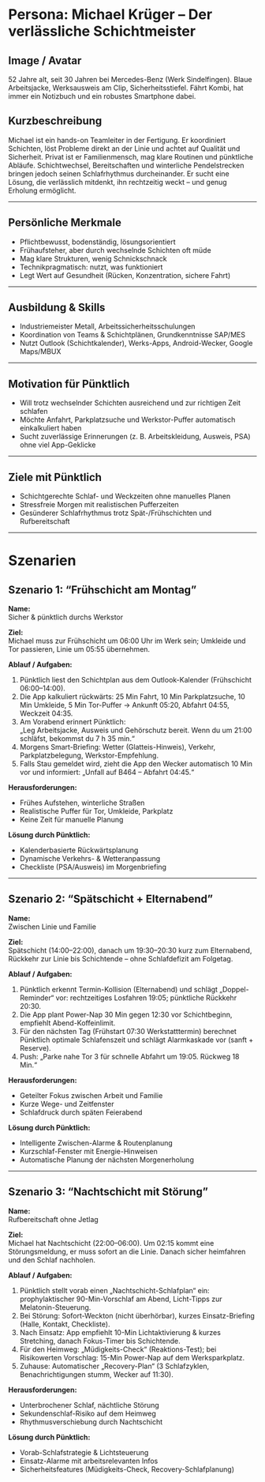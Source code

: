 #  Persona: Michael Krüger – Der verlässliche Schichtmeister

## Image / Avatar
52 Jahre alt, seit 30 Jahren bei Mercedes-Benz (Werk Sindelfingen). Blaue Arbeitsjacke, Werksausweis am Clip, Sicherheitsstiefel. Fährt Kombi, hat immer ein Notizbuch und ein robustes Smartphone dabei.

## Kurzbeschreibung
Michael ist ein hands-on Teamleiter in der Fertigung. Er koordiniert Schichten, löst Probleme direkt an der Linie und achtet auf Qualität und Sicherheit. Privat ist er Familienmensch, mag klare Routinen und pünktliche Abläufe. Schichtwechsel, Bereitschaften und winterliche Pendelstrecken bringen jedoch seinen Schlafrhythmus durcheinander. Er sucht eine Lösung, die verlässlich mitdenkt, ihn rechtzeitig weckt – und genug Erholung ermöglicht.

---

##  Persönliche Merkmale
- Pflichtbewusst, bodenständig, lösungsorientiert  
- Frühaufsteher, aber durch wechselnde Schichten oft müde  
- Mag klare Strukturen, wenig Schnickschnack  
- Technikpragmatisch: nutzt, was funktioniert  
- Legt Wert auf Gesundheit (Rücken, Konzentration, sichere Fahrt)

---

##  Ausbildung & Skills
- Industriemeister Metall, Arbeitssicherheitsschulungen  
- Koordination von Teams & Schichtplänen, Grundkenntnisse SAP/MES  
- Nutzt Outlook (Schichtkalender), Werks-Apps, Android-Wecker, Google Maps/MBUX

---

##  Motivation für Pünktlich
- Will trotz wechselnder Schichten ausreichend und zur richtigen Zeit schlafen  
- Möchte Anfahrt, Parkplatzsuche und Werkstor-Puffer automatisch einkalkuliert haben  
- Sucht zuverlässige Erinnerungen (z. B. Arbeitskleidung, Ausweis, PSA) ohne viel App-Geklicke

---

##  Ziele mit Pünktlich
- Schichtgerechte Schlaf- und Weckzeiten ohne manuelles Planen  
- Stressfreie Morgen mit realistischen Pufferzeiten  
- Gesünderer Schlafrhythmus trotz Spät-/Frühschichten und Rufbereitschaft

---

# Szenarien

##  Szenario 1: “Frühschicht am Montag”
**Name:**  
Sicher & pünktlich durchs Werkstor

**Ziel:**  
Michael muss zur Frühschicht um 06:00 Uhr im Werk sein; Umkleide und Tor passieren, Linie um 05:55 übernehmen.

**Ablauf / Aufgaben:**
1. Pünktlich liest den Schichtplan aus dem Outlook-Kalender (Frühschicht 06:00–14:00).  
2. Die App kalkuliert rückwärts: 25 Min Fahrt, 10 Min Parkplatzsuche, 10 Min Umkleide, 5 Min Tor-Puffer → Ankunft 05:20, Abfahrt 04:55, Weckzeit 04:35.  
3. Am Vorabend erinnert Pünktlich:  
   „Leg Arbeitsjacke, Ausweis und Gehörschutz bereit. Wenn du um 21:00 schläfst, bekommst du 7 h 35 min.“  
4. Morgens Smart-Briefing: Wetter (Glatteis-Hinweis), Verkehr, Parkplatzbelegung, Werkstor-Empfehlung.  
5. Falls Stau gemeldet wird, zieht die App den Wecker automatisch 10 Min vor und informiert: „Unfall auf B464 – Abfahrt 04:45.“

**Herausforderungen:**
- Frühes Aufstehen, winterliche Straßen  
- Realistische Puffer für Tor, Umkleide, Parkplatz  
- Keine Zeit für manuelle Planung

**Lösung durch Pünktlich:**
- Kalenderbasierte Rückwärtsplanung  
- Dynamische Verkehrs- & Wetteranpassung  
- Checkliste (PSA/Ausweis) im Morgenbriefing

---

##  Szenario 2: “Spätschicht + Elternabend”
**Name:**  
Zwischen Linie und Familie

**Ziel:**  
Spätschicht (14:00–22:00), danach um 19:30–20:30 kurz zum Elternabend, Rückkehr zur Linie bis Schichtende – ohne Schlafdefizit am Folgetag.

**Ablauf / Aufgaben:**
1. Pünktlich erkennt Termin-Kollision (Elternabend) und schlägt „Doppel-Reminder“ vor: rechtzeitiges Losfahren 19:05; pünktliche Rückkehr 20:30.  
2. Die App plant Power-Nap 30 Min gegen 12:30 vor Schichtbeginn, empfiehlt Abend-Koffeinlimit.  
3. Für den nächsten Tag (Frühstart 07:30 Werkstatttermin) berechnet Pünktlich optimale Schlafenszeit und schlägt Alarmkaskade vor (sanft + Reserve).  
4. Push: „Parke nahe Tor 3 für schnelle Abfahrt um 19:05. Rückweg 18 Min.“

**Herausforderungen:**
- Geteilter Fokus zwischen Arbeit und Familie  
- Kurze Wege- und Zeitfenster  
- Schlafdruck durch späten Feierabend

**Lösung durch Pünktlich:**
- Intelligente Zwischen-Alarme & Routenplanung  
- Kurzschlaf-Fenster mit Energie-Hinweisen  
- Automatische Planung der nächsten Morgenerholung

---

##  Szenario 3: “Nachtschicht mit Störung”
**Name:**  
Rufbereitschaft ohne Jetlag

**Ziel:**  
Michael hat Nachtschicht (22:00–06:00). Um 02:15 kommt eine Störungsmeldung, er muss sofort an die Linie. Danach sicher heimfahren und den Schlaf nachholen.

**Ablauf / Aufgaben:**
1. Pünktlich stellt vorab einen „Nachtschicht-Schlafplan“ ein: prophylaktischer 90-Min-Vorschlaf am Abend, Licht-Tipps zur Melatonin-Steuerung.  
2. Bei Störung: Sofort-Weckton (nicht überhörbar), kurzes Einsatz-Briefing (Halle, Kontakt, Checkliste).  
3. Nach Einsatz: App empfiehlt 10-Min Lichtaktivierung & kurzes Stretching, danach Fokus-Timer bis Schichtende.  
4. Für den Heimweg: „Müdigkeits-Check“ (Reaktions-Test); bei Risikowerten Vorschlag: 15-Min Power-Nap auf dem Werksparkplatz.  
5. Zuhause: Automatischer „Recovery-Plan“ (3 Schlafzyklen, Benachrichtigungen stumm, Wecker auf 11:30).

**Herausforderungen:**
- Unterbrochener Schlaf, nächtliche Störung  
- Sekundenschlaf-Risiko auf dem Heimweg  
- Rhythmusverschiebung durch Nachtschicht

**Lösung durch Pünktlich:**
- Vorab-Schlafstrategie & Lichtsteuerung  
- Einsatz-Alarme mit arbeitsrelevanten Infos  
- Sicherheitsfeatures (Müdigkeits-Check, Recovery-Schlafplanung)
